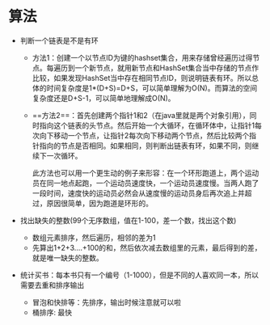 # 算法

- 判断一个链表是不是有环

  - 方法1：创建一个以节点ID为键的hashset集合，用来存储曾经遍历过得节点。每遍历到一个新节点，就用新节点和HashSet集合当中存储的节点作比较，如果发现HashSet当中存在相同节点ID，则说明链表有环。所以总体的时间复杂度是1*(D+S)=D+S，可以简单理解为O(N)。而算法的空间复杂度还是D+S-1，可以简单地理解成O(N)。

  - ==方法2==：首先创建两个指针1和2（在java里就是两个对象引用），同时指向这个链表的头节点。然后开始一个大循环，在循环体中，让指针1每次向下移动一个节点，让指针2每次向下移动两个节点，然后比较两个指针指向的节点是否相同。如果相同，则判断出链表有环，如果不同，则继续下一次循环。

    此方法也可以用一个更生动的例子来形容：在一个环形跑道上，两个运动员在同一地点起跑，一个运动员速度快，一个运动员速度慢。当两人跑了一段时间，速度快的运动员必然会从速度慢的运动员身后再次追上并超过，原因很简单，因为跑道是环形的。

- 找出缺失的整数(99个无序数组，值在1-100，差一个数，找出这个数)

  - 数组元素排序，然后遍历，相邻的差为1
  - 先算出1+2+3….+100的和，然后依次减去数组里的元素，最后得到的差，就是唯一缺失的整数。

- 统计买书：每本书只有一个编号（1-1000），但是不同的人喜欢同一本，所以需要去重和排序输出

  - 冒泡和快排等：先排序，输出时候注意就可以啦
  - 桶排序:  最快